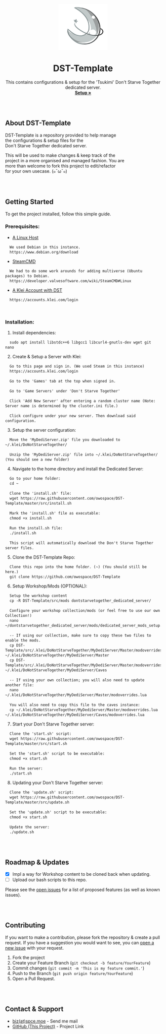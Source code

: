 


<div align="center">

  <img src="https://raw.githubusercontent.com/owospace/spce.moe/master/logo.png" width="160" height="148">
  <h1 align="center">DST-Template</h1>

  <p align="center">
    This contains configurations & setup for the 'Tsukimi' Don't Starve Together dedicated server.<br>
    <a href="https://github.com/owospace/DST-Template#getting-started"><strong>Setup »</strong></a>
    <br>
  </p>

</div><br><br>

<div>

  <h2>About DST-Template</h2>

  DST-Template is a repository provided to help manage<br>
  the configurations & setup files for the<br>
  Don't Starve Together dedicated server.<br>
  
  This will be used to make changes & keep track of the<br>
  project in a more organised and managed fashion. You are<br>
  more than welcome to fork this project to edit/refactor<br>
  for your own usecase. (๑¯ω¯๑)<br>

</div><br><br>

<div>

  <h2>Getting Started</h2>

  To get the project installed, follow this simple guide.<br>

  <h3>Prerequisites:</h3>

  * [A Linux Host](https://www.debian.org/download)<br>
  ```
    We used Debian in this instance.
    https://www.debian.org/download
  ```

  * [SteamCMD](https://developer.valvesoftware.com/wiki/SteamCMD#Linux)<br>
  ```
    We had to do some work arounds for adding multiverse (Ubuntu packages) to Debian.
    https://developer.valvesoftware.com/wiki/SteamCMD#Linux
  ```

  * [A Klei Account with DST](https://accounts.klei.com/login)<br>
  ```
    https://accounts.klei.com/login
  ```
  <br>

  <h3>Installation:</h3>
  
  1. Install dependencies:<br>
  ```
    sudo apt install libstdc++6 libgcc1 libcurl4-gnutls-dev wget git nano
  ```

  2. Create & Setup a Server with Klei:<br>
  ```
    Go to this page and sign in. (We used Steam in this instance)
    https://accounts.klei.com/login

    Go to the 'Games' tab at the top when signed in.

    Go to 'Game Servers' under 'Don't Starve Together'

    Click 'Add New Server' after entering a random cluster name (Note: Server name is determined by the cluster.ini file.)

    Click configure under your new server. Then download said configuration.
  ```

  3. Setup the server configuration:<br>
  ```
    Move the 'MyDediServer.zip' file you downloaded to ~/.klei/DoNotStarveTogether/
    
    Unzip the 'MyDediServer.zip' file into ~/.klei/DoNotStarveTogether/ (You should see a new folder)
  ```

  4. Navigate to the home directory and install the Dedicated Server:<br>
  ```
    Go to your home folder:
    cd ~

    Clone the 'install.sh' file:
    wget https://raw.githubusercontent.com/owospace/DST-Template/master/src/install.sh

    Mark the 'install.sh' file as executable:
    chmod +x install.sh

    Run the install.sh file:
    ./install.sh
    
    This script will automatically download the Don't Starve Together server files.
  ```

  5. Clone the DST-Template Repo:<br>
  ```
    Clone this repo into the home folder. (~) (You should still be here.)
    git clone https://github.com/owospace/DST-Template
  ```

  6. Setup Workshop/Mods (OPTIONAL):<br>
  ```
    Setup the workshop content
    cp -R DST-Template/src/mods dontstarvetogether_dedicated_server/

    Configure your workshop collection/mods (or feel free to use our own Collection!)
    nano ~/dontstarvetogether_dedicated_server/mods/dedicated_server_mods_setup.lua

    -- If using our collection, make sure to copy these two files to enable the mods.
    cp DST-Template/src/.klei/DoNotStarveTogether/MyDediServer/Master/modoverrides.lua ~/.klei/DoNotStarveTogether/MyDediServer/Master
    cp DST-Template/src/.klei/DoNotStarveTogether/MyDediServer/Master/modoverrides.lua ~/.klei/DoNotStarveTogether/MyDediServer/Caves
    
    -- If using your own collection; you will also need to update another file:
    nano ~/.klei/DoNotStarveTogether/MyDediServer/Master/modoverrides.lua

    You will also need to copy this file to the caves instance:
    cp ~/.klei/DoNotStarveTogether/MyDediServer/Master/modoverrides.lua ~/.klei/DoNotStarveTogether/MyDediServer/Caves/modoverrides.lua
  ```

  7. Start your Don't Starve Together server:<br>
  ```
    Clone the 'start.sh' script:
    wget https://raw.githubusercontent.com/owospace/DST-Template/master/src/start.sh

    Set the 'start.sh' script to be executable:
    chmod +x start.sh

    Run the server:
    ./start.sh
  ```

  8. Updating your Don't Starve Together server:<br>
  ```
    Clone the 'update.sh' script:
    wget https://raw.githubusercontent.com/owospace/DST-Template/master/src/update.sh

    Set the 'update.sh' script to be executable:
    chmod +x start.sh

    Update the server:
    ./update.sh
  ```

</div><br><br>

<div>

  <h2>Roadmap & Updates</h2>

  - [X] Impl a way for Workshop content to be cloned back when updating.
  - [ ] Upload our bash scripts to this repo.

  <p>Please see the <a href="https://github.com/owospace/DST-Template/issues">open issues</a> for a list of proposed features (as well as known issues).</p>

</div><br><br>

<div>

  <h2>Contributing</h2>

  <p>If you want to make a contribution, please fork the repository & create a pull request. If you have a suggestion you would want to see, you can <a href="https://github.com/owospace/DST-Template/issues/new">open a new issue</a> with your request.</p>

  1. Fork the project<br>
  2. Create your Feature Branch (`git checkout -b feature/YourFeature`)<br>
  3. Commit changes (`git commit -m 'This is my feature commit.'`)<br>
  4. Push to the Branch (`git push origin feature/YourFeature`)<br>
  5. Open a Pull Request.

</div><br><br>

<div>

  <h2>Contact & Support</h2>

  * [biz(at)spce.moe](mailto:biz@spce.moe) - Send me mail<br>
  * [GitHub (This Project)](https://github.com/owospace/DST-Template) - Project Link

</div><br><br>
